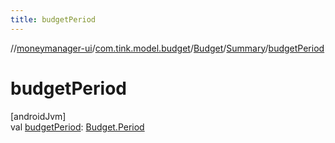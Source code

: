 ```yaml
---
title: budgetPeriod
---
```

//[moneymanager-ui](../../../../index.html)/[com.tink.model.budget](../../index.html)/[Budget](../index.html)/[Summary](index.html)/[budgetPeriod](budget-period.html)



# budgetPeriod



[androidJvm]\
val [budgetPeriod](budget-period.html): [Budget.Period](../-period/index.html)




